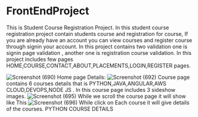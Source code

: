 # FrontEndProject
This is Student Course Registration Project.
In this student course registration project contain students course and registration for course, If you are already have an account you can view courses and register course through signin your account.
In this project contains two validation one is signin page validation , another one is registration course validation.
In this project includes few pages HOME,COURSE,CONTACT,ABOUT,PLACEMENTS,LOGIN,REGISTER pages.

![Screenshot (690)](https://user-images.githubusercontent.com/88303327/128147263-038edd9a-6538-44c0-b3d5-4b346d78c318.png)
Home page Details:
![Screenshot (692)](https://user-images.githubusercontent.com/88303327/128148229-be89a4eb-e56d-4ebe-9bea-06e98069a725.png)
Course page contains 6 courses details that is PYTHON,JAVA,ANGULAR,AWS CLOUD,DEVOPS,NODE JS .
In this course page includes 3 sideshow images.
![Screenshot (695)](https://user-images.githubusercontent.com/88303327/128149231-6c02f116-b544-49bd-99b4-4880cbc32b80.png)
While we scroll the course page it will show like This
![Screenshot (696)](https://user-images.githubusercontent.com/88303327/128149905-77361f0d-565d-4239-a6f1-0afc28e61e99.png)
While click on Each course it will give details of the courses.
PYTHON COURSE DETAILS

